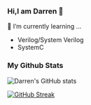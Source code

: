 ### Hi,I am Darren 👋

🌱 I’m currently learning ...
  * Verilog/System Verilog
  * SystemC  

### My Github Stats
![Darren's GitHub stats](https://github-readme-stats.vercel.app/api?username=DarrenHuang0411&show_icons=true&theme=transparent)

[![GitHub Streak](https://streak-stats.demolab.com?user=DarrenHuang0411&theme=dark&card_width=400&card_height=150)](https://git.io/streak-stats)
<!--
**DarrenHuang0411/DarrenHuang0411** is a ✨ _special_ ✨ repository because its `README.md` (this file) appears on your GitHub profile.

Here are some ideas to get you started:

- 🔭 I’m currently working on ...
- 🌱 I’m currently learning ...
- 👯 I’m looking to collaborate on ...
- 🤔 I’m looking for help with ...
- 💬 Ask me about ...
- 📫 How to reach me: ...
- 😄 Pronouns: ...
- ⚡ Fun fact: ...
-->
